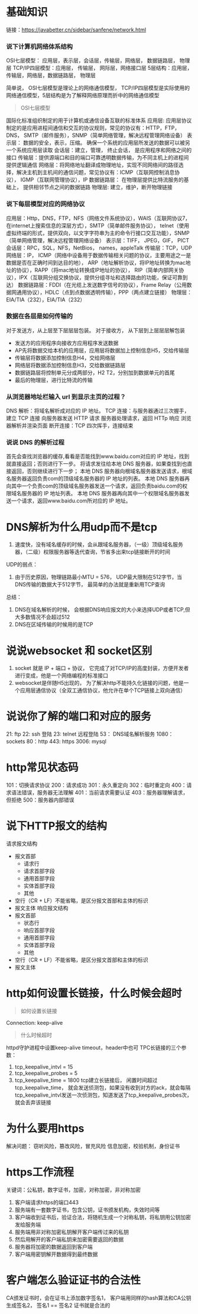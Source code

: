 # 基础知识
链接：https://javabetter.cn/sidebar/sanfene/network.html
### 说下计算机网络体系结构
OSI七层模型： 应用层，表示层，会话层，传输层，网络层， 数据链路层， 物理层
TCP/IP四层模型：应用层， 传输层， 网际层，网络接口层
5层结构：应用层，传输层，网络层，数据链路层， 物理层 

简单说， OSI七层模型是理论上的网络通信模型， TCP/IP四层模型是实际使用的网络通信模型，5层结构是为了解释网络原理而折中的网络通信模型
> OSI七层模型

国际化标准组织制定的用于计算机或通信设备互联的标准体系 
应用层: 应用层协议制定的是应用进程间通信和交互的协议规则，常见的协议有：HTTP，FTP， DNS， SMTP（邮件服务），SNMP（简单网络管理，解决远程管理网络设备）
表示层： 数据的安全，表示，压缩。 确保一个系统的应用层所发送的数据可以被另一个系统应用层读取
会话层：建立，管理， 终止会话， 是应用程序和网络之间的接口
传输层：提供源端口和目的端口可靠透明数据传输，为不同主机上的进程间提供逻辑通信
网络层：将网络地址翻译成物理地址，实现不同网络间的路径选择，解决主机到主机间的通信问题，常见协议有：ICMP（互联网控制消息协议）， IGMP（互联网管理协议），IP
数据链路层： 在物理层提供比特流服务的基础上， 提供相邻节点之间的数据链路
物理层: 建立，维护，断开物理链接

### 说下每层模型对应的网络协议
应用层：Http，DNS，FTP，NFS（网络文件系统协议），WAIS（互联网协议7，在internet上搜索信息的深层方式），SMTP（简单邮件服务协议），
telnet（使用虚拟终端的形式，提供双向，以文字字符串为主的命令行接口交互功能），SNMP（简单网络管理，解决远程管理网络设备）
表示层：TIFF， JPEG，GIF， PICT
会话层：RPC，SQL，NFS，NetBios， names，appleTalk
传输层：TCP，UDP
网络层：IP， ICMP（网络中设备用于数据传输相关问题的协议，主要用途之一是数据是否在正确时间到达目的地），
ARP（地址解析协议，将IP地址转换为mac地址的协议），RAPP（将mac地址转换成IP地址的协议），
RIP（简单内部网关协议），IPX（互联网分组交换协议，提供分组寻址和选择路由的功能，保证可靠到达）
数据链路层：FDDI（在光缆上发送数字信号的协议），Frame Relay（公用数据网通用协议），HDLC（点到点数据透明传输），PPP（两点建立链接）
物理层：EIA/TIA（232），EIA/TIA（232）

### 数据在各层是如何传输的
对于发送方，从上层至下层层层包装。 对于接收方， 从下层到上层层层解包装
* 发送方的应用程序向接收方应用程序发送数据
* AP先将数据交给本机的应用层，应用层将数据加上控制信息H5，交给传输层
* 传输层将数据添加控制信息H4，交给网络层
* 网络层将数据添加控制信息H3，交给数据链路层
* 数据链路层将控制单元分成两部分，H2 T2，分别加到数据单元的首尾
* 最后的物理层，进行比特流的传输

### 从浏览器地址栏输入 url 到显示主页的过程？
DNS 解析：将域名解析成对应的 IP 地址。
TCP 连接：与服务器通过三次握手，建立 TCP 连接
向服务器发送 HTTP 请求
服务器处理请求，返回 HTTp 响应
浏览器解析并渲染页面
断开连接：TCP 四次挥手，连接结束

### 说说 DNS 的解析过程
首先会查找浏览器的缓存,看看是否能找到www.baidu.com对应的 IP 地址，找到就直接返回；否则进行下一步。
将请求发往给本地 DNS 服务器，如果查找到也直接返回，否则继续进行下一步；
本地 DNS 服务器向根域名服务器发送请求，根域名服务器返回负责com的顶级域名服务器的 IP 地址的列表。
本地 DNS 服务器再向其中一个负责com的顶级域名服务器发送一个请求，返回负责baidu.com的权限域名服务器的 IP 地址列表。
本地 DNS 服务器再向其中一个权限域名服务器发送一个请求，返回www.baidu.com所对应的 IP 地址。

# DNS解析为什么用udp而不是tcp
1. 速度快，没有域名缓存的时候，会从跟域名服务器，（一级）顶级域名服务器，（二级）权限服务器等迭代查询，节省多出来tcp链接断开的时间

UDP的弱点：
1. 由于历史原因，物理链路最小MTU = 576， UDP最大限制在512字节，当DNS传输的数据大于512字节， 最简单的办法就是重新用TCP查询

总结：
1. DNS在域名解析的时候， 会根据DNS响应报文的大小来选择UDP或者TCP,但大多数情况不会超过512
2. DNS在区域传输的时候用的是TCP

# 说说websocket 和 socket区别
1. socket 就是 IP + 端口 + 协议， 它完成了对TCP/IP的高度封装，方便开发者进行变成，他是一个网络编程的标准接口
2. websocket是伴随H5出现的， 为了解决http不能持久化链接的问题，他是一个应用层通信协议（全双工通信协议，他允许在单个TCP链接上双向通信）

# 说说你了解的端口和对应的服务
21: ftp
22: ssh 登陆
23: telnet 远程登陆
53： DNS域名解析服务
1080： sockets
80：http
443: https
3006: mysql

# http常见状态码
101：切换请求协议
200：请求成功
301：永久重定向
302：临时重定向
400：请求语法错误，服务器无法理解
401：当前请求需要认证
403：服务器理解请求，但拒绝
500：服务器内部错误

# 说下HTTP报文的结构
请求报文结构
* 报文首部
  * 请求行
  * 请求首部字段
  * 通用首部字段
  * 实体首部字段
  * 其他
* 空行（CR + LF）不能省略，是区分报文首部和主体的标识
* 报文主体
响应报文结构
* 报文首部
  * 状态行
  * 响应首部字段
  * 通用首部字段
  * 实体首部字段
  * 其他
* 空行（CR + LF）不能省略，是区分报文首部和主体的标识
* 报文主体

# http如何设置长链接，什么时候会超时
> 如何设置长链接

Connection: keep-alive
> 什么时候超时

httpd守护进程中设置keep-alive timeout，header中也可
TPC长链接的三个参数：
1. tcp_keepalive_intvl = 15
2. tcp_keepalive_probes = 5
3. tcp_keepalive_time = 1800
tcp建立长链接后， 闲置时间超过tcp_keepalive_time， 就会发送侦测包，如果没有收到对方的ack，就会每隔tcp_keepalive_intvl发送一次侦测包，知道发送了tcp_keepalive_probes次，就会丢弃该链接

# 为什么要用https
解决问题：
窃听风险，篡改风险，冒充风险
信息加密，校验机制，身份证书

# https工作流程
关键词：公私钥，数字证书，加密，对称加密，非对称加密
1. 客户端请求https的端口443
2. 服务端有一套数字证书，包含公钥，证书颁发机构，失效时间等
3. 客户端收到证书后，验证合法，将随机生成一个对称私钥，将私钥用公钥加密发给服务端
4. 服务端用非对称加密私钥解开客户端传过来的私钥
5. 然后用解开的客户端私钥来加密需要返回的数据
6. 服务器将加密的数据返回到客户端
7. 客户端用密钥解开数据得到最终数据

# 客户端怎么验证证书的合法性
CA颁发证书时，会在证书上添加数字签名1， 客户端用同样的hash算法和CA公钥生成签名2， 签名1 == 签名2 证书就是合法的

# 

